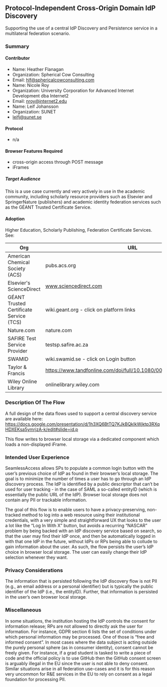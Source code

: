 ## Protocol-Independent Cross-Origin Domain IdP Discovery
Supporting the use of a central IdP Discovery and Persistence service in a multilateral federation scenario.

### Summary

#### Contributor 
- Name: Heather Flanagan
- Organization: Spherical Cow Consulting
- Email: hlf@sphericalcowconsulting.com
- Name: Nicole Roy
- Organization: University Corporation for Advanced Internet Development dba Internet2
- Email: nroy@internet2.edu
- Name: Leif Johansson
- Organization: SUNET
- leifj@sunet.se

#### Protocol
- n/a

#### Browser Features Required
- cross-origin access through POST message
- iFrames

##### Target Audience
This is a use case currently and very actively in use in the academic community, including scholarly resource providers such as Elsevier and SpringerNature (publishers) and academic identity federation services such as the GÉANT Trusted Certificate Service.

#### Adoption
Higher Education, Scholarly Publishing, Federation Certificate Services. See:

| Org | URL |
| --- | --- |
| American Chemical Society (ACS) | pubs.acs.org |
| Elsevier's ScienceDirect | www.sciencedirect.com |
| GÉANT Trusted Certificate Service (TCS) |wiki.geant.org - click on platform links |
| Nature.com | nature.com |
| SAFIRE Test Service Provider | testsp.safire.ac.za | SUNET | edusign.sunet.se |
| SWAMID | wiki.swamid.se - click on Login button |
| Taylor & Francis | https://www.tandfonline.com/doi/full/10.1080/00049158.2020.1819009 |
| Wiley Online Library | onlinelibrary.wiley.com |


### Description Of The Flow
A full design of the data flows used to support a central discovery service are available here: <https://docs.google.com/presentation/d/1h3XQ6BtTQ7KJkBQkIkWjktp3RXqHDXEKsa5ymrjzA-k/edit#slide=id.p> 

This flow writes to browser local storage via a dedicated component which loads a non-displayed iFrame.


### Intended User Experience
SeamlessAccess allows SPs to populate a common login button with the user’s previous choice of IdP as found in their browser’s local storage. The goal is to minimize the number of times a user has to go through an IdP discovery process. The IdP is identified by a public descriptor that can’t be used for user tracking - in the case of SAML a so-called entityID (which is essentially the public URL of the IdP). Browser local storage does not contain any PII or trackable information.

The goal of this flow is to enable users to have a privacy-preserving, non-tracked method to log into a web resource using their institutional credentials, with a very simple and straightforward UX that looks to the user a lot like the “Log In With X” button, but avoids a recurring “NASCAR” problem by being backed with an IdP discovery service based on search, so that the user may find their IdP once, and then be automatically logged in with that one IdP in the future, without IdPs or RPs being able to collude to gain information about the user. As such, the flow persists the user’s IdP choice in browser local storage. The user can easily change their IdP selection whenever they want.

### Privacy Considerations
The information that is persisted following the IdP discovery flow is not PII (e.g., an email address or a personal identifier) but is typically the public identifier of the IdP (i.e., the entityID). Further, that information is persisted in the user’s own browser local storage.

### Miscellaneous
In some situations, the institution hosting the IdP controls the consent for information release; RPs are not allowed to directly ask the user for information. For instance, GDPR section 6 lists the set of conditions under which personal information may be processed. One of those is “free and informed consent”. In most cases where the data subject is acting outside the purely personal sphere (as in consumer identity), consent cannot be freely given. For instance, if a grad student is tasked to write a piece of code and the official policy is to use GitHub then the GitHub consent screen is arguably illegal in the EU since the user is not able to deny consent. Similar situations arise in all federation use-cases and it is for this reason very uncommon for R&E services in the EU to rely on consent as a legal foundation for processing PII.